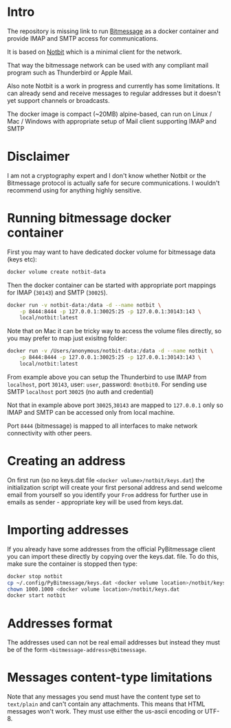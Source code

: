 # Intro

The repository is missing link to run [Bitmessage](http://bitmessage.org)
as a docker container and provide IMAP and SMTP access for communications.

It is based on [Notbit](https://github.com/bpeel/notbit) which is a minimal
client for the network.

That way the bitmessage network can be used with
any compliant mail program such as Thunderbird or Apple Mail.

Also note Notbit is a work in progress and currently has some limitations.
It can already send and receive messages to regular addresses but it
doesn't yet support channels or broadcasts.

The docker image is compact (~20MB) alpine-based, can run on
Linux / Mac / Windows with appropriate setup of Mail client supporting
IMAP and SMTP

# Disclaimer

I am not a cryptography expert and I don't know whether Notbit or the
Bitmessage protocol is actually safe for secure communications. I
wouldn't recommend using for anything highly sensitive.

# Running bitmessage docker container

First you may want to have dedicated docker volume for bitmessage data
(keys etc):

```bash
docker volume create notbit-data
```

Then the docker container can be started with appropriate port mappings for
IMAP (`30143`) and SMTP (`30025`).

```bash
docker run -v notbit-data:/data -d --name notbit \
	-p 8444:8444 -p 127.0.0.1:30025:25 -p 127.0.0.1:30143:143 \
	local/notbit:latest
```

Note that on Mac it can be tricky way to access the volume files directly, so
you may prefer to map just exisitng folder:

```bash
docker run -v /Users/anonymous/notbit-data:/data -d --name notbit \
	-p 8444:8444 -p 127.0.0.1:30025:25 -p 127.0.0.1:30143:143 \
	local/notbit:latest
```


From example above you can setup the Thunderbird to use IMAP from `localhost`,
port `30143`, user: `user`, password: `0notbit0`.
For sending use SMTP `localhost` port `30025` (no auth and credential)

Not that in example above port `30025`,`30143` are mapped to `127.0.0.1` only
so IMAP and SMTP can be accessed only from local machine.

Port `8444` (bitmessage) is mapped to all interfaces to make network
connectivity with other peers.

# Creating an address

On first run (so no keys.dat file `<docker volume>/notbit/keys.dat`) the
initialization script will create your first personal address and send
welcome email from yourself so you identify your `From` address for
further use in emails as sender - appropriate key will be used from
keys.dat.

# Importing addresses

If you already have some addresses from the official PyBitmessage
client you can import these directly by copying over the keys.dat.
file. To do this, make sure the container is stopped then
type:

```bash
docker stop notbit
cp ~/.config/PyBitmessage/keys.dat <docker volume location>/notbit/keys.dat
chown 1000.1000 <docker volume location>/notbit/keys.dat
docker start notbit
```

# Addresses format

The addresses used can not be real email
addresses but instead they must be of the form
`<bitmessage-address>@bitmessage`.

# Messages content-type limitations

Note that any messages you send must have the content type set to
`text/plain` and can't contain any attachments. This means that HTML
messages won't work. They must use either the us-ascii encoding or
UTF-8.
